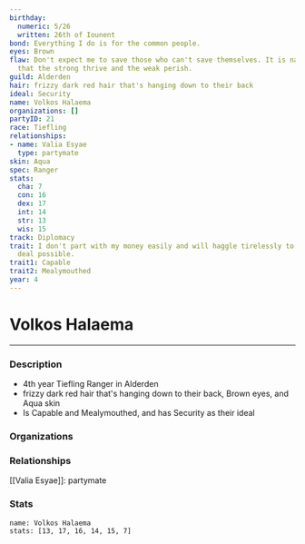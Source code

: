 ```yaml
---
birthday:
  numeric: 5/26
  written: 26th of Iounent
bond: Everything I do is for the common people.
eyes: Brown
flaw: Don't expect me to save those who can't save themselves. It is nature's way
  that the strong thrive and the weak perish.
guild: Alderden
hair: frizzy dark red hair that's hanging down to their back
ideal: Security
name: Volkos Halaema
organizations: []
partyID: 21
race: Tiefling
relationships:
- name: Valia Esyae
  type: partymate
skin: Aqua
spec: Ranger
stats:
  cha: 7
  con: 16
  dex: 17
  int: 14
  str: 13
  wis: 15
track: Diplomacy
trait: I don't part with my money easily and will haggle tirelessly to get the best
  deal possible.
trait1: Capable
trait2: Mealymouthed
year: 4
---
```

# Volkos Halaema
---
### Description
- 4th year Tiefling Ranger in Alderden
- frizzy dark red hair that's hanging down to their back, Brown eyes, and Aqua skin
- Is Capable and Mealymouthed, and has Security as their ideal

### Organizations
### Relationships
[[Valia Esyae]]: partymate
### Stats
```statblock
name: Volkos Halaema
stats: [13, 17, 16, 14, 15, 7]
```